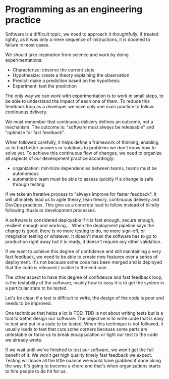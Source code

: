 # Programming as an engineering practice

Software is a difficult topic, we need to approach it thoughtfully. If treated
lightly, as it was only a mere sequence of instructions, it is doomed to
failure in most cases.

We should take inspiration from science and work by doing experimentations:
- Characterize: observe the current state
- Hypothesize: create a theory explaining the observation
- Predict: make a prediction based on the hypothesis
- Experiment: test the prediction

The only way we can work with experimentation is to work in small steps, to be
able to understand the impact of each one of them. To reduce this feedback loop
as a developer we have only one main practice to follow: continuous delivery.

We must remember that continuous delivery defines an outcome, not a mechanism.
The outcome is: "software must always be releasable" and "optimize for fast
feedback".

When followed carefully, it helps define a framework of thinking, enabling us
to find better answers or solutions to problems we don't know how to solve yet.
To achieve this continuous flow of changes, we need to organize all aspects of
our development practice accordingly:
- organization: minimize dependencies between teams, teams must be autonomous
- automation: team must be able to assess quickly if a change is safe through
  testing

If we take an iterative process to "always improve for faster feedback", it
will ultimately lead us to agile theory, lean theory, continuous delivery and
DevOps practices. This give us a concrete lead to follow instead of blindly
following rituals or development processes.

A software is considered deployable if it is fast enough, secure enough,
resilient enough and working,... When the deployment pipeline says the change
is good, there is no more testing to do, no more sign-off, or integration
testing or whatever. It doesn't mean the software has to go to production right
away but it is ready, it doesn't require any other validation.

If we want to achieve this degree of confidence and still maintaining a very
fast feedback, we need to be able to create new features over a series of
deployment. It's not because some code has been merged and is deployed that the
code is released / visible to the end user.

The other aspect to have this degree of confidence and fast feedback loop, is
the testability of the software, mainly how to easy it is to get the system in
a particular state to be tested.

Let's be clear: if a test is difficult to write, the design of the code is poor
and needs to be improved.

One technique that helps a lot is TDD. TDD is not about writing tests but is a
tool to better design our software. The objective is to write code that is easy
to test and put in a state to be tested. When this technique is not followed,
it usually leads to test that cuts some corners because some parts are
untestable or force us to break encapsulation or tight our test to the code we
already wrote.

If we wait until we've finished to test our software, we won't get the full
benefit of it. We won't get high quality timely fast feedback we expect.
Testing will loose all the little nuance we would have grabbed if done along
the way. It's going to become a chore and that's when organizations starts to
hire people to do hit for us.
